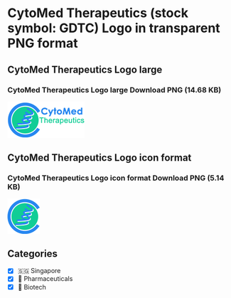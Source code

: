 # CytoMed Therapeutics (stock symbol: GDTC) Logo in transparent PNG format

## CytoMed Therapeutics Logo large

### CytoMed Therapeutics Logo large Download PNG (14.68 KB)

![CytoMed Therapeutics Logo large Download PNG (14.68 KB)](/img/orig/GDTC_BIG-bc32440e.png)

## CytoMed Therapeutics Logo icon format

### CytoMed Therapeutics Logo icon format Download PNG (5.14 KB)

![CytoMed Therapeutics Logo icon format Download PNG (5.14 KB)](/img/orig/GDTC-769ee6cf.png)



## Categories
- [x] 🇸🇬 Singapore
- [x] 💊 Pharmaceuticals
- [x] 🧬 Biotech
